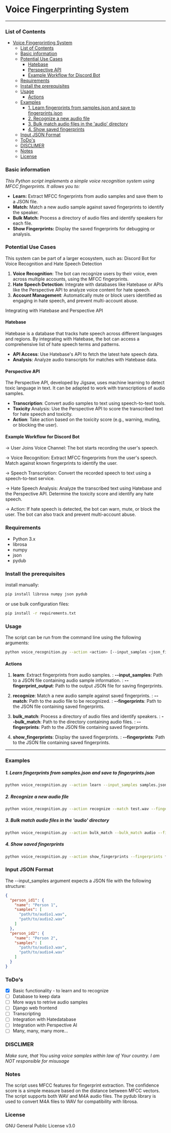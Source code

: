# Voice Fingerprinting System 

***
### List of Contents

<!-- @import "[TOC]" {cmd="toc" depthFrom=1 depthTo=6 orderedList=false} -->

<!-- code_chunk_output -->

- [Voice Fingerprinting System](#voice-fingerprinting-system)
    - [List of Contents](#list-of-contents)
    - [Basic information](#basic-information)
    - [Potential Use Cases](#potential-use-cases)
      - [Hatebase](#hatebase)
      - [Perspective API](#perspective-api)
      - [Example Workflow for Discord Bot](#example-workflow-for-discord-bot)
    - [Requirements](#requirements)
    - [Install the prerequisites](#install-the-prerequisites)
    - [Usage](#usage)
      - [Actions](#actions)
    - [Examples](#examples)
        - [1. Learn fingerprints from samples.json and save to fingerprints.json](#1-learn-fingerprints-from-samplesjson-and-save-to-fingerprintsjson)
        - [2. Recognize a new audio file](#2-recognize-a-new-audio-file)
        - [3. Bulk match audio files in the 'audio' directory](#3-bulk-match-audio-files-in-the-audio-directory)
        - [4. Show saved fingerprints](#4-show-saved-fingerprints)
    - [Input JSON Format](#input-json-format)
    - [ToDo's](#todos)
    - [DISCLIMER](#disclimer)
    - [Notes](#notes)
    - [License](#license)

<!-- /code_chunk_output -->

### Basic information
*This Python script implements a simple voice recognition system using MFCC fingerprints. It allows you to:*

- **Learn:** Extract MFCC fingerprints from audio samples and save them to a JSON file.
- **Match:** Match a new audio sample against saved fingerprints to identify the speaker.
- **Bulk Match:** Process a directory of audio files and identify speakers for each file.
- **Show Fingerprints:** Display the saved fingerprints for debugging or analysis.


### Potential Use Cases

This system can be part of a larger ecosystem, such as:
Discord Bot for Voice Recognition and Hate Speech Detection

1. **Voice Recognition**: The bot can recognize users by their voice, even across multiple accounts, using the MFCC fingerprints.
2. **Hate Speech Detection**: Integrate with databases like Hatebase or APIs like the Perspective API to analyze voice content for hate speech.
3. **Account Management**: Automatically mute or block users identified as engaging in hate speech, and prevent multi-account abuse.

Integrating with Hatebase and Perspective API

#### Hatebase

Hatebase is a database that tracks hate speech across different languages and regions. By integrating with Hatebase, the bot can access a comprehensive list of hate speech terms and patterns.

- **API Access**: Use Hatebase's API to fetch the latest hate speech data.
- **Analysis**: Analyze audio transcripts for matches with Hatebase data.

#### Perspective API

The Perspective API, developed by Jigsaw, uses machine learning to detect toxic language in text. It can be adapted to work with transcriptions of audio samples.

- **Transcription**: Convert audio samples to text using speech-to-text tools.
- **Toxicity** Analysis: Use the Perspective API to score the transcribed text for hate speech and toxicity.
- **Action**: Take action based on the toxicity score (e.g., warning, muting, or blocking the user).

#### Example Workflow for Discord Bot

-> User Joins Voice Channel:
        The bot starts recording the user's speech.

-> Voice Recognition:
        Extract MFCC fingerprints from the user's speech.
        Match against known fingerprints to identify the user.

-> Speech Transcription:
        Convert the recorded speech to text using a speech-to-text service.

-> Hate Speech Analysis:
        Analyze the transcribed text using Hatebase and the Perspective API.
        Determine the toxicity score and identify any hate speech.

-> Action:
        If hate speech is detected, the bot can warn, mute, or block the user.
        The bot can also track and prevent multi-account abuse.


### Requirements

- Python 3.x
- librosa
- numpy
- json
- pydub

### Install the prerequisites

install manually:
```bash
pip install librosa numpy json pydub
```
or use bulk configuration files:
```bash
pip install -r requirements.txt
```

### Usage

The script can be run from the command line using the following arguments:
```bash
python voice_recognition.py --action <action> [--input_samples <json_file>] [--fingerprint_output <json_file>] [--match <audio_file>] [--bulk_match <directory>] [--fingerprints <json_file>]
```
#### Actions

1. **learn**: Extract fingerprints from audio samples.
: **--input_samples**: Path to a JSON file containing audio sample information.
: **--fingerprint_output**: Path to the output JSON file for saving fingerprints.

2. **recognize**: Match a new audio sample against saved fingerprints.
: **--match**: Path to the audio file to be recognized.
: **--fingerprints**: Path to the JSON file containing saved fingerprints.

3. **bulk_match**: Process a directory of audio files and identify speakers.
: **--bulk_match**: Path to the directory containing audio files.
: **--fingerprints**: Path to the JSON file containing saved fingerprints.

4. **show_fingerprints**: Display the saved fingerprints.
: **--fingerprints**: Path to the JSON file containing saved fingerprints.

---

### Examples

##### 1. Learn fingerprints from samples.json and save to fingerprints.json
```bash
python voice_recognition.py --action learn --input_samples samples.json --fingerprint_output fingerprints.json
```

##### 2. Recognize a new audio file
```bash
python voice_recognition.py --action recognize --match test.wav --fingerprints fingerprints.json
```
##### 3. Bulk match audio files in the 'audio' directory
```bash
python voice_recognition.py --action bulk_match --bulk_match audio --fingerprints fingerprints.json
```
##### 4. Show saved fingerprints
```bash
python voice_recognition.py --action show_fingerprints --fingerprints fingerprints.json
```
### Input JSON Format
The --input_samples argument expects a JSON file with the following structure:
```json
{
  "person_id1": {
    "name": "Person 1",
    "samples": [
      "path/to/audio1.wav",
      "path/to/audio2.wav"
    ]
  },
  "person_id2": {
    "name": "Person 2",
    "samples": [
      "path/to/audio3.wav",
      "path/to/audio4.wav"
    ]
  }
}
```

### ToDo's
- [X] Basic functionality - to learn and to recognize
- [ ] Database to keep data
- [ ] More ways to retrive audio samples
- [ ] Django web frontend
- [ ] Transcripting
- [ ] Integration with Hatedatabase
- [ ] Integration with Perspective AI
- [ ] Many, many, many more...

### DISCLIMER

*Make sure, that You using voice samples within law of Your country. I am NOT responsible for misusage*

### Notes

The script uses MFCC features for fingerprint extraction.
The confidence score is a simple measure based on the distance between MFCC vectors.
The script supports both WAV and M4A audio files.
The pydub library is used to convert M4A files to WAV for compatibility with librosa.

### License

GNU General Public License v3.0
